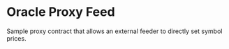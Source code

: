 # Oracle Proxy Feed

Sample proxy contract that allows an external feeder to directly set symbol prices.